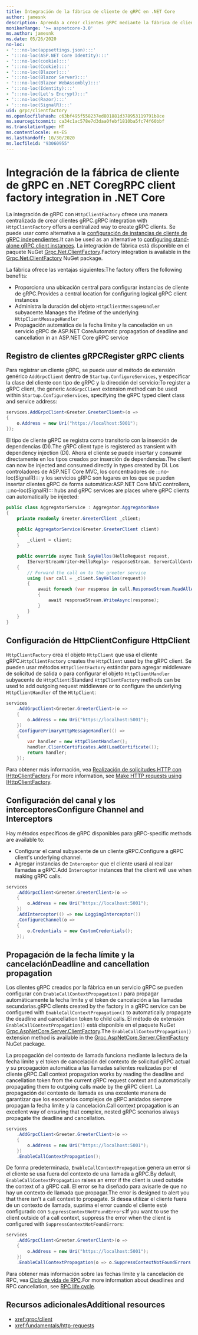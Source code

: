 ```yaml
---
title: Integración de la fábrica de cliente de gRPC en .NET Core
author: jamesnk
description: Aprenda a crear clientes gRPC mediante la fábrica de cliente.
monikerRange: '>= aspnetcore-3.0'
ms.author: jamesnk
ms.date: 05/26/2020
no-loc:
- ':::no-loc(appsettings.json):::'
- ':::no-loc(ASP.NET Core Identity):::'
- ':::no-loc(cookie):::'
- ':::no-loc(Cookie):::'
- ':::no-loc(Blazor):::'
- ':::no-loc(Blazor Server):::'
- ':::no-loc(Blazor WebAssembly):::'
- ':::no-loc(Identity):::'
- ":::no-loc(Let's Encrypt):::"
- ':::no-loc(Razor):::'
- ':::no-loc(SignalR):::'
uid: grpc/clientfactory
ms.openlocfilehash: c63bf495f558237ed801881d378953119791b8ce
ms.sourcegitcommit: ca34c1ac578e7d3daa0febf1810ba5fc74f60bbf
ms.translationtype: HT
ms.contentlocale: es-ES
ms.lasthandoff: 10/30/2020
ms.locfileid: "93060955"
---
```

# <a name="grpc-client-factory-integration-in-net-core"></a><span data-ttu-id="baa7d-103">Integración de la fábrica de cliente de gRPC en .NET Core</span><span class="sxs-lookup"><span data-stu-id="baa7d-103">gRPC client factory integration in .NET Core</span></span>

<span data-ttu-id="baa7d-104">La integración de gRPC con `HttpClientFactory` ofrece una manera centralizada de crear clientes gRPC.</span><span class="sxs-lookup"><span data-stu-id="baa7d-104">gRPC integration with `HttpClientFactory` offers a centralized way to create gRPC clients.</span></span> <span data-ttu-id="baa7d-105">Se puede usar como alternativa a la [configuración de instancias de cliente de gRPC independientes](xref:grpc/client).</span><span class="sxs-lookup"><span data-stu-id="baa7d-105">It can be used as an alternative to [configuring stand-alone gRPC client instances](xref:grpc/client).</span></span> <span data-ttu-id="baa7d-106">La integración de fábrica está disponible en el paquete NuGet [Grpc.Net.ClientFactory](https://www.nuget.org/packages/Grpc.Net.ClientFactory).</span><span class="sxs-lookup"><span data-stu-id="baa7d-106">Factory integration is available in the [Grpc.Net.ClientFactory](https://www.nuget.org/packages/Grpc.Net.ClientFactory) NuGet package.</span></span>

<span data-ttu-id="baa7d-107">La fábrica ofrece las ventajas siguientes:</span><span class="sxs-lookup"><span data-stu-id="baa7d-107">The factory offers the following benefits:</span></span>

* <span data-ttu-id="baa7d-108">Proporciona una ubicación central para configurar instancias de cliente de gRPC.</span><span class="sxs-lookup"><span data-stu-id="baa7d-108">Provides a central location for configuring logical gRPC client instances</span></span>
* <span data-ttu-id="baa7d-109">Administra la duración del objeto `HttpClientMessageHandler` subyacente.</span><span class="sxs-lookup"><span data-stu-id="baa7d-109">Manages the lifetime of the underlying `HttpClientMessageHandler`</span></span>
* <span data-ttu-id="baa7d-110">Propagación automática de la fecha límite y la cancelación en un servicio gRPC de ASP.NET Core</span><span class="sxs-lookup"><span data-stu-id="baa7d-110">Automatic propagation of deadline and cancellation in an ASP.NET Core gRPC service</span></span>

## <a name="register-grpc-clients"></a><span data-ttu-id="baa7d-111">Registro de clientes gRPC</span><span class="sxs-lookup"><span data-stu-id="baa7d-111">Register gRPC clients</span></span>

<span data-ttu-id="baa7d-112">Para registrar un cliente gRPC, se puede usar el método de extensión genérico `AddGrpcClient` dentro de `Startup.ConfigureServices`, y especificar la clase del cliente con tipo de gRPC y la dirección del servicio:</span><span class="sxs-lookup"><span data-stu-id="baa7d-112">To register a gRPC client, the generic `AddGrpcClient` extension method can be used within `Startup.ConfigureServices`, specifying the gRPC typed client class and service address:</span></span>

```csharp
services.AddGrpcClient<Greeter.GreeterClient>(o =>
{
    o.Address = new Uri("https://localhost:5001");
});
```

<span data-ttu-id="baa7d-113">El tipo de cliente gRPC se registra como transitorio con la inserción de dependencias (DI).</span><span class="sxs-lookup"><span data-stu-id="baa7d-113">The gRPC client type is registered as transient with dependency injection (DI).</span></span> <span data-ttu-id="baa7d-114">Ahora el cliente se puede insertar y consumir directamente en los tipos creados por inserción de dependencias.</span><span class="sxs-lookup"><span data-stu-id="baa7d-114">The client can now be injected and consumed directly in types created by DI.</span></span> <span data-ttu-id="baa7d-115">Los controladores de ASP.NET Core MVC, los concentradores de :::no-loc(SignalR)::: y los servicios gRPC son lugares en los que se pueden insertar clientes gRPC de forma automática:</span><span class="sxs-lookup"><span data-stu-id="baa7d-115">ASP.NET Core MVC controllers, :::no-loc(SignalR)::: hubs and gRPC services are places where gRPC clients can automatically be injected:</span></span>

```csharp
public class AggregatorService : Aggregator.AggregatorBase
{
    private readonly Greeter.GreeterClient _client;

    public AggregatorService(Greeter.GreeterClient client)
    {
        _client = client;
    }

    public override async Task SayHellos(HelloRequest request,
        IServerStreamWriter<HelloReply> responseStream, ServerCallContext context)
    {
        // Forward the call on to the greeter service
        using (var call = _client.SayHellos(request))
        {
            await foreach (var response in call.ResponseStream.ReadAllAsync())
            {
                await responseStream.WriteAsync(response);
            }
        }
    }
}
```

## <a name="configure-httpclient"></a><span data-ttu-id="baa7d-116">Configuración de HttpClient</span><span class="sxs-lookup"><span data-stu-id="baa7d-116">Configure HttpClient</span></span>

<span data-ttu-id="baa7d-117">`HttpClientFactory` crea el objeto `HttpClient` que usa el cliente gRPC.</span><span class="sxs-lookup"><span data-stu-id="baa7d-117">`HttpClientFactory` creates the `HttpClient` used by the gRPC client.</span></span> <span data-ttu-id="baa7d-118">Se pueden usar métodos `HttpClientFactory` estándar para agregar middleware de solicitud de salida o para configurar el objeto `HttpClientHandler` subyacente de `HttpClient`:</span><span class="sxs-lookup"><span data-stu-id="baa7d-118">Standard `HttpClientFactory` methods can be used to add outgoing request middleware or to configure the underlying `HttpClientHandler` of the `HttpClient`:</span></span>

```csharp
services
    .AddGrpcClient<Greeter.GreeterClient>(o =>
    {
        o.Address = new Uri("https://localhost:5001");
    })
    .ConfigurePrimaryHttpMessageHandler(() =>
    {
        var handler = new HttpClientHandler();
        handler.ClientCertificates.Add(LoadCertificate());
        return handler;
    });
```

<span data-ttu-id="baa7d-119">Para obtener más información, vea [Realización de solicitudes HTTP con IHttpClientFactory](xref:fundamentals/http-requests).</span><span class="sxs-lookup"><span data-stu-id="baa7d-119">For more information, see [Make HTTP requests using IHttpClientFactory](xref:fundamentals/http-requests).</span></span>

## <a name="configure-channel-and-interceptors"></a><span data-ttu-id="baa7d-120">Configuración del canal y los interceptores</span><span class="sxs-lookup"><span data-stu-id="baa7d-120">Configure Channel and Interceptors</span></span>

<span data-ttu-id="baa7d-121">Hay métodos específicos de gRPC disponibles para:</span><span class="sxs-lookup"><span data-stu-id="baa7d-121">gRPC-specific methods are available to:</span></span>

* <span data-ttu-id="baa7d-122">Configurar el canal subyacente de un cliente gRPC.</span><span class="sxs-lookup"><span data-stu-id="baa7d-122">Configure a gRPC client's underlying channel.</span></span>
* <span data-ttu-id="baa7d-123">Agregar instancias de `Interceptor` que el cliente usará al realizar llamadas a gRPC.</span><span class="sxs-lookup"><span data-stu-id="baa7d-123">Add `Interceptor` instances that the client will use when making gRPC calls.</span></span>

```csharp
services
    .AddGrpcClient<Greeter.GreeterClient>(o =>
    {
        o.Address = new Uri("https://localhost:5001");
    })
    .AddInterceptor(() => new LoggingInterceptor())
    .ConfigureChannel(o =>
    {
        o.Credentials = new CustomCredentials();
    });
```

## <a name="deadline-and-cancellation-propagation"></a><span data-ttu-id="baa7d-124">Propagación de la fecha límite y la cancelación</span><span class="sxs-lookup"><span data-stu-id="baa7d-124">Deadline and cancellation propagation</span></span>

<span data-ttu-id="baa7d-125">Los clientes gRPC creados por la fábrica en un servicio gRPC se pueden configurar con `EnableCallContextPropagation()` para propagar automáticamente la fecha límite y el token de cancelación a las llamadas secundarias.</span><span class="sxs-lookup"><span data-stu-id="baa7d-125">gRPC clients created by the factory in a gRPC service can be configured with `EnableCallContextPropagation()` to automatically propagate the deadline and cancellation token to child calls.</span></span> <span data-ttu-id="baa7d-126">El método de extensión `EnableCallContextPropagation()` está disponible en el paquete NuGet [Grpc.AspNetCore.Server.ClientFactory](https://www.nuget.org/packages/Grpc.AspNetCore.Server.ClientFactory).</span><span class="sxs-lookup"><span data-stu-id="baa7d-126">The `EnableCallContextPropagation()` extension method is available in the [Grpc.AspNetCore.Server.ClientFactory](https://www.nuget.org/packages/Grpc.AspNetCore.Server.ClientFactory) NuGet package.</span></span>

<span data-ttu-id="baa7d-127">La propagación del contexto de llamada funciona mediante la lectura de la fecha límite y el token de cancelación del contexto de solicitud gRPC actual y su propagación automática a las llamadas salientes realizadas por el cliente gRPC.</span><span class="sxs-lookup"><span data-stu-id="baa7d-127">Call context propagation works by reading the deadline and cancellation token from the current gRPC request context and automatically propagating them to outgoing calls made by the gRPC client.</span></span> <span data-ttu-id="baa7d-128">La propagación del contexto de llamada es una excelente manera de garantizar que los escenarios complejos de gRPC anidados siempre propagan la fecha límite y la cancelación.</span><span class="sxs-lookup"><span data-stu-id="baa7d-128">Call context propagation is an excellent way of ensuring that complex, nested gRPC scenarios always propagate the deadline and cancellation.</span></span>

```csharp
services
    .AddGrpcClient<Greeter.GreeterClient>(o =>
    {
        o.Address = new Uri("https://localhost:5001");
    })
    .EnableCallContextPropagation();
```

<span data-ttu-id="baa7d-129">De forma predeterminada, `EnableCallContextPropagation` genera un error si el cliente se usa fuera del contexto de una llamada a gRPC.</span><span class="sxs-lookup"><span data-stu-id="baa7d-129">By default, `EnableCallContextPropagation` raises an error if the client is used outside the context of a gRPC call.</span></span> <span data-ttu-id="baa7d-130">El error se ha diseñado para avisarle de que no hay un contexto de llamada que propagar.</span><span class="sxs-lookup"><span data-stu-id="baa7d-130">The error is designed to alert you that there isn't a call context to propagate.</span></span> <span data-ttu-id="baa7d-131">Si desea utilizar el cliente fuera de un contexto de llamada, suprima el error cuando el cliente esté configurado con `SuppressContextNotFoundErrors`:</span><span class="sxs-lookup"><span data-stu-id="baa7d-131">If you want to use the client outside of a call context, suppress the error when the client is configured with `SuppressContextNotFoundErrors`:</span></span>

```csharp
services
    .AddGrpcClient<Greeter.GreeterClient>(o =>
    {
        o.Address = new Uri("https://localhost:5001");
    })
    .EnableCallContextPropagation(o => o.SuppressContextNotFoundErrors = true);
```

<span data-ttu-id="baa7d-132">Para obtener más información sobre las fechas límite y la cancelación de RPC, vea [Ciclo de vida de RPC](https://www.grpc.io/docs/guides/concepts/#rpc-life-cycle).</span><span class="sxs-lookup"><span data-stu-id="baa7d-132">For more information about deadlines and RPC cancellation, see [RPC life cycle](https://www.grpc.io/docs/guides/concepts/#rpc-life-cycle).</span></span>

## <a name="additional-resources"></a><span data-ttu-id="baa7d-133">Recursos adicionales</span><span class="sxs-lookup"><span data-stu-id="baa7d-133">Additional resources</span></span>

* <xref:grpc/client>
* <xref:fundamentals/http-requests>
